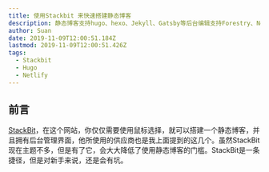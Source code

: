 ```yaml
---
title: 使用Stackbit 来快速搭建静态博客
description: 静态博客支持hugo、hexo、Jekyll、Gatsby等后台编辑支持Forestry、Netlify CMS、Contentful
author: Suan
date: 2019-11-09T12:00:51.184Z
lastmod: 2019-11-09T12:00:51.426Z
tags:
  - Stackbit
  - Hugo
  - Netlify
---
```

## 前言

[StackBit](https://www.stackbit.com/)，在这个网站，你仅仅需要使用鼠标选择，就可以搭建一个静态博客，并且拥有后台管理界面，他所使用的供应商也是我上面提到的这几个。虽然StackBit现在主题不多，但是有了它，会大大降低了使用静态博客的门槛。StackBit是一条捷径，但是对新手来说，还是会有坑。

